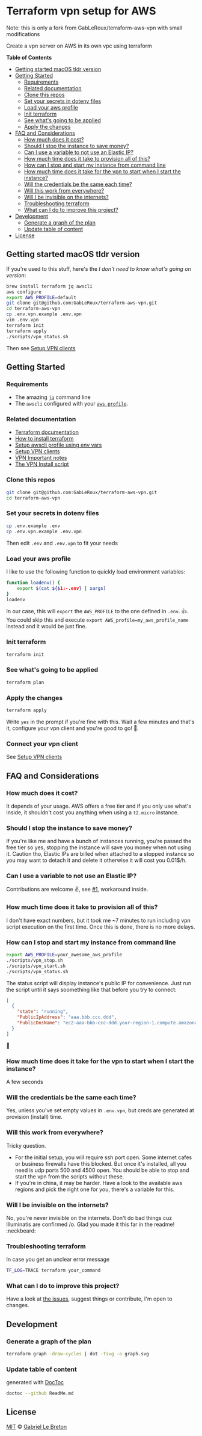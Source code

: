 # Terraform vpn setup for AWS

Note: this is only a fork from GabLeRoux/terraform-aws-vpn with small modifications

Create a vpn server on AWS in its own vpc using terraform

<!-- START doctoc generated TOC please keep comment here to allow auto update -->
<!-- DON'T EDIT THIS SECTION, INSTEAD RE-RUN doctoc TO UPDATE -->
**Table of Contents**

- [Getting started macOS tldr version](#getting-started-macos-tldr-version)
- [Getting Started](#getting-started)
  - [Requirements](#requirements)
  - [Related documentation](#related-documentation)
  - [Clone this repos](#clone-this-repos)
  - [Set your secrets in dotenv files](#set-your-secrets-in-dotenv-files)
  - [Load your aws profile](#load-your-aws-profile)
  - [Init terraform](#init-terraform)
  - [See what's going to be applied](#see-whats-going-to-be-applied)
  - [Apply the changes](#apply-the-changes)
- [FAQ and Considerations](#faq-and-considerations)
  - [How much does it cost?](#how-much-does-it-cost)
  - [Should I stop the instance to save money?](#should-i-stop-the-instance-to-save-money)
  - [Can I use a variable to not use an Elastic IP?](#can-i-use-a-variable-to-not-use-an-elastic-ip)
  - [How much time does it take to provision all of this?](#how-much-time-does-it-take-to-provision-all-of-this)
  - [How can I stop and start my instance from command line](#how-can-i-stop-and-start-my-instance-from-command-line)
  - [How much time does it take for the vpn to start when I start the instance?](#how-much-time-does-it-take-for-the-vpn-to-start-when-i-start-the-instance)
  - [Will the credentials be the same each time?](#will-the-credentials-be-the-same-each-time)
  - [Will this work from everywhere?](#will-this-work-from-everywhere)
  - [Will I be invisible on the internets?](#will-i-be-invisible-on-the-internets)
  - [Troubleshooting terraform](#troubleshooting-terraform)
  - [What can I do to improve this project?](#what-can-i-do-to-improve-this-project)
- [Development](#development)
  - [Generate a graph of the plan](#generate-a-graph-of-the-plan)
  - [Update table of content](#update-table-of-content)
- [License](#license)

<!-- END doctoc generated TOC please keep comment here to allow auto update -->


## Getting started macOS tldr version

If you're used to this stuff, here's the _I don't need to know what's going on version_:

```bash
brew install terraform jq awscli
aws configure
export AWS_PROFILE=default
git clone git@github.com:GabLeRoux/terraform-aws-vpn.git
cd terraform-aws-vpn
cp .env.vpn.example .env.vpn
vim .env.vpn
terraform init
terraform apply
./scripts/vpn_status.sh
```

Then see [Setup VPN clients](https://git.io/vpnclients)

## Getting Started

### Requirements

* The amazing [`jq`](https://stedolan.github.io/jq/) command line
* The `awscli` configured with your [`aws profile`](https://docs.aws.amazon.com/cli/latest/userguide/cli-multiple-profiles.html).

### Related documentation

* [Terraform documentation](https://www.terraform.io/docs/)
* [How to install terraform](https://www.terraform.io/intro/getting-started/install.html)
* [Setup awscli profile using env vars](https://www.terraform.io/docs/providers/aws/index.html#environment-variables)
* [Setup VPN clients](https://git.io/vpnclients)
* [VPN Important notes](https://git.io/vpnnotes)
* [The VPN Install script](https://git.io/vpnsetup)

### Clone this repos

```bash
git clone git@github.com:GabLeRoux/terraform-aws-vpn.git
cd terraform-aws-vpn
```

### Set your secrets in dotenv files

```bash
cp .env.example .env
cp .env.vpn.example .env.vpn
```

Then edit `.env` and `.env.vpn` to fit your needs

### Load your aws profile

I like to use the following function to quickly load environment variables:

```bash
function loadenv() {
    export $(cat ${$1:-.env} | xargs)
}
loadenv
```

In our case, this will `export` the `AWS_PROFILE` to the one defined in `.env`. :+1:. You could skip this and execute `export AWS_profile=my_aws_profile_name` instead and it would be just fine.

### Init terraform

```bash
terraform init
```

### See what's going to be applied

```bash
terraform plan
```

### Apply the changes

```bash
terraform apply
```

Write `yes` in the prompt if you're fine with this. Wait a few minutes and that's it, configure your vpn client and you're good to go! :tada:.

### Connect your vpn client

See [Setup VPN clients](https://git.io/vpnclients)

## FAQ and Considerations

### How much does it cost?

It depends of your usage. AWS offers a free tier and if you only use what's inside, it shouldn't cost you anything when using a `t2.micro` instance.

### Should I stop the instance to save money?

If you're like me and have a bunch of instances running, you're passed the free tier so yes, stopping the instance will save you money when not using it. Caution tho, Elastic IPs are billed when attached to a stopped instance so you may want to detach it and delete it otherwise it will cost you 0.01$/h.

### Can I use a variable to not use an Elastic IP?

Contributions are welcome :v:, see [#1](https://github.com/GabLeRoux/terraform-aws-vpn/issues/1), workaround inside.

### How much time does it take to provision all of this?

I don't have exact numbers, but it took me ~7 minutes to run including vpn script execution on the first time. Once this is done, there is no more delays.

### How can I stop and start my instance from command line

```bash
export AWS_PROFILE=your_awesome_aws_profile
./scripts/vpn_stop.sh
./scripts/vpn_start.sh
./scripts/vpn_status.sh
```

The status script will display instance's public IP for convenience. Just run the script until it says soomething like that before you try to connect:

```json
[
  {
    "state": "running",
    "PublicIpAddress": "aaa.bbb.ccc.ddd",
    "PublicDnsName": "ec2-aaa-bbb-ccc-ddd.your-region-1.compute.amazonaws.com"
  }
]
```

:tada:

### How much time does it take for the vpn to start when I start the instance?

A few seconds

### Will the credentials be the same each time?

Yes, unless you've set empty values in `.env.vpn`, but creds are generated at provision (install) time.

### Will this work from everywhere?

Tricky question.

* For the initial setup, you will require ssh port open. Some internet cafes or business firewalls have this blocked. But once it's installed, all you need is udp ports 500 and 4500 open. You should be able to stop and start the vpn from the scripts without these.
* If you're in china, it may be harder. Have a look to the available aws regions and pick the right one for you, there's a variable for this.

### Will I be invisible on the internets?

No, you're never invisible on the internets. Don't do bad things cuz Illuminatis are confirmed /o\. Glad you made it this far in the readme! :neckbeard:

### Troubleshooting terraform

In case you get an unclear error message

```bash
TF_LOG=TRACE terraform your_command
``` 

### What can I do to improve this project?

Have a look at [the issues](https://github.com/gableroux/terraform-aws-vpn/issues), suggest things or contribute, I'm open to changes.

## Development

### Generate a graph of the plan

```bash
terraform graph -draw-cycles | dot -Tsvg -o graph.svg
```

### Update table of content

generated with [DocToc](https://github.com/thlorenz/doctoc)

```bash
doctoc --github ReadMe.md
```

## License

[MIT](LICENSE.md) © [Gabriel Le Breton](https://gableroux.com)
